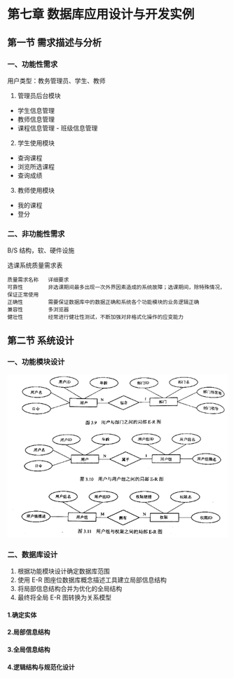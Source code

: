 # 第七章 数据库应用设计与开发实例

## 第一节 需求描述与分析

### 一、功能性需求

用户类型：教务管理员、学生、教师

1. 管理员后台模块
  - 学生信息管理
  - 教师信息管理
  - 课程信息管理
  - 班级信息管理

2. 学生使用模块
  - 查询课程
  - 浏览所选课程
  - 查询成绩

3. 教师使用模块
  - 我的课程
  - 登分

### 二、非功能性需求

B/S 结构，软、硬件设施

选课系统质量需求表

```
质量需求名称   详细要求
可靠性        非选课期间最多出现一次外界因素造成的系统故障；选课期间，除特殊情况，保证正常使用
正确性        需要保证数据库中的数据正确和系统各个功能模块的业务逻辑正确
兼容性        多浏览器
健壮性        经常进行健壮性测试，不断加强对非格式化操作的应变能力
```

## 第二节 系统设计

### 一、功能模块设计

<img src="../../img/X2120102.04735.03.02.png" />

### 二、数据库设计

1. 根据功能模块设计确定数据库范围
2. 使用 E-R 图座位数据库概念描述工具建立局部信息结构
3. 将局部信息结构合并为优化的全局结构
4. 最终将全局 E-R 图转换为关系模型

#### 1.确定实体

#### 2.局部信息结构

#### 3.全局信息结构

#### 4.逻辑结构与规范化设计


